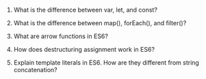 1) What is the difference between var, let, and const?

2) What is the difference between map(), forEach(), and filter()?
   
3) What are arrow functions in ES6?
   
4) How does destructuring assignment work in ES6?
   
5) Explain template literals in ES6. How are they different from string concatenation?
